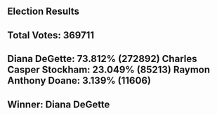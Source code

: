 Election Results
-------------------------
Total Votes: 369711
-------------------------
Diana DeGette: 73.812% (272892)
Charles Casper Stockham: 23.049% (85213)
Raymon Anthony Doane: 3.139% (11606)
-------------------------
Winner: Diana DeGette
-------------------------
